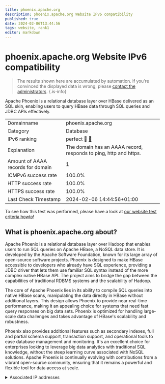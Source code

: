 ```yaml
---
title: phoenix.apache.org
description: phoenix.apache.org Website IPv6 compatibility
published: true
date: 2024-02-06T13:44:56
tags: website, rank1
editor: markdown
---
```


# phoenix.apache.org Website IPv6 compatibility

> The results shown here are accumulated by automation. If you're convinced the displayed data is wrong, please [contact the administrators](/howto/chat). 
{.is-info}

Apache Phoenix is a relational database layer over HBase delivered as an SQL skin, enabling users to query HBase data through SQL queries and JDBC APIs effectively.


|   |   |
| - | - |
| Domainname | phoenix.apache.org
| Category | Database |
| IPv6 ranking | perfect :1st_place_medal: [🔗](/howto/ranking) |
| Explanation | The domain has an AAAA record, responds to ping, http and https. |
| Amount of AAAA records for domain | 1 |
| ICMPv6 success rate | 100.0%|
| HTTP success rate | 100.0% |
| HTTPS success rate | 100.0% |
| Last Check Timestamp | 2024-02-06 14:44:56+01:00 |

To see how this test was performed, please have a look at [our website test criteria howto](/howto/testcriteria/website)!


## What is phoenix.apache.org about?
Apache Phoenix is a relational database layer over Hadoop that enables users to run SQL queries on Apache HBase, a NoSQL data store. It is developed by the Apache Software Foundation, known for its large array of open-source software projects. Phoenix is designed to make HBase accessible to developers who already have SQL experience, providing a JDBC driver that lets them use familiar SQL syntax instead of the more complex native HBase API. The project aims to bridge the gap between the capabilities of traditional RDBMS systems and the scalability of Hadoop.

The core of Apache Phoenix lies in its ability to compile SQL queries into native HBase scans, manipulating the data directly in HBase without additional layers. This design allows Phoenix to provide near real-time performance, making it an appealing choice for systems that need fast query responses on big data sets. Phoenix is optimized for handling large-scale data challenges and takes advantage of HBase's scalability and robustness.

Phoenix also provides additional features such as secondary indexes, full and partial schema support, transaction support, and operational tools to ease database management and monitoring. It's an excellent choice for enterprises looking to leverage big data analytics with traditional SQL knowledge, without the steep learning curve associated with NoSQL solutions. Apache Phoenix is continually evolving with contributions from a vibrant open-source community, ensuring that it remains a powerful and flexible tool for data access at scale.



<details>
<summary>Associated IP addresses</summary>

2a04:4e42::644

</details>
